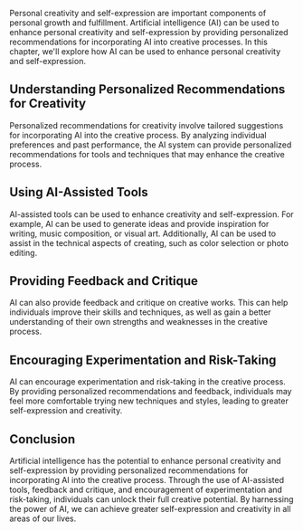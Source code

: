 
Personal creativity and self-expression are important components of personal growth and fulfillment. Artificial intelligence (AI) can be used to enhance personal creativity and self-expression by providing personalized recommendations for incorporating AI into creative processes. In this chapter, we'll explore how AI can be used to enhance personal creativity and self-expression.

Understanding Personalized Recommendations for Creativity
---------------------------------------------------------

Personalized recommendations for creativity involve tailored suggestions for incorporating AI into the creative process. By analyzing individual preferences and past performance, the AI system can provide personalized recommendations for tools and techniques that may enhance the creative process.

Using AI-Assisted Tools
-----------------------

AI-assisted tools can be used to enhance creativity and self-expression. For example, AI can be used to generate ideas and provide inspiration for writing, music composition, or visual art. Additionally, AI can be used to assist in the technical aspects of creating, such as color selection or photo editing.

Providing Feedback and Critique
-------------------------------

AI can also provide feedback and critique on creative works. This can help individuals improve their skills and techniques, as well as gain a better understanding of their own strengths and weaknesses in the creative process.

Encouraging Experimentation and Risk-Taking
-------------------------------------------

AI can encourage experimentation and risk-taking in the creative process. By providing personalized recommendations and feedback, individuals may feel more comfortable trying new techniques and styles, leading to greater self-expression and creativity.

Conclusion
----------

Artificial intelligence has the potential to enhance personal creativity and self-expression by providing personalized recommendations for incorporating AI into the creative process. Through the use of AI-assisted tools, feedback and critique, and encouragement of experimentation and risk-taking, individuals can unlock their full creative potential. By harnessing the power of AI, we can achieve greater self-expression and creativity in all areas of our lives.
